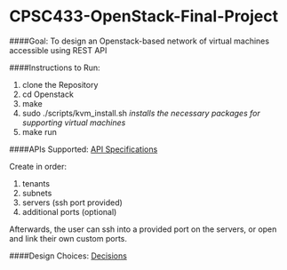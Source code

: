 # CPSC433-OpenStack-Final-Project

####Goal: To design an Openstack-based network of virtual machines accessible using REST API

####Instructions to Run:
1. clone the Repository
2. cd Openstack
2. make
3. sudo ./scripts/kvm_install.sh  *installs the necessary packages for supporting virtual machines*
4. make run

####APIs Supported: [API Specifications](https://github.com/taishi8117/CPSC433-OpenStack-Final-Project/blob/master/OpenStack/APIDescription.txt)

Create in order:
1. tenants
2. subnets
3. servers (ssh port provided)
4. additional ports (optional)

Afterwards, the user can ssh into a provided port on the servers, or open and link their own custom ports. 

####Design Choices: [Decisions](https://github.com/taishi8117/CPSC433-OpenStack-Final-Project/blob/master/design.txt)

